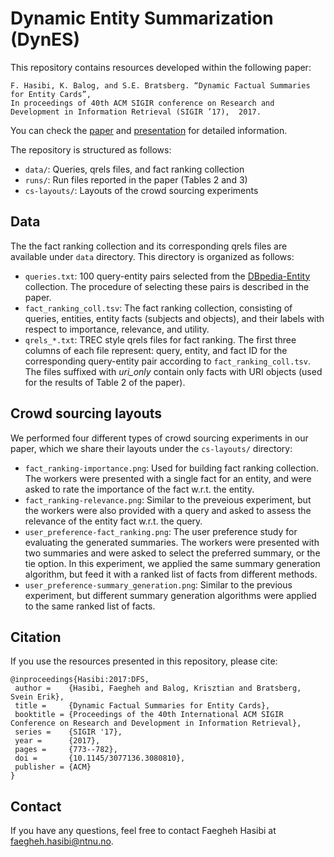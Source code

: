 # Dynamic Entity Summarization (DynES)

This repository contains resources developed within the following paper:

	F. Hasibi, K. Balog, and S.E. Bratsberg. “Dynamic Factual Summaries for Entity Cards”,
	In proceedings of 40th ACM SIGIR conference on Research and Development in Information Retrieval (SIGIR ’17),  2017.

You can check the [paper](http://hasibi.com/files/sigir2017-dynes.pdf) and [presentation]() for detailed information.

The repository is structured as follows:

- `data/`: Queries, qrels files, and fact ranking collection
- `runs/`: Run files reported in the paper (Tables 2 and 3)
- `cs-layouts/`: Layouts of the crowd sourcing experiments

## Data

The the fact ranking collection and its corresponding qrels files are available under `data` directory. This directory is organized as follows:

- `queries.txt`: 100 query-entity pairs selected from the [DBpedia-Entity](https://github.com/iai-group/DBpedia-Entity) collection. The procedure of selecting these pairs is described in the paper. 
- `fact_ranking_coll.tsv`: The fact ranking collection, consisting of queries, entities, entity facts (subjects and objects), and their labels with respect to importance, relevance, and utility.
- `qrels_*.txt`: TREC style qrels files for fact ranking. The first three columns of each file represent: query, entity, and fact ID for the corresponding query-entity pair according to `fact_ranking_coll.tsv`. The files suffixed with *uri_only* contain only facts with URI objects (used for the results of Table 2 of the paper).    

## Crowd sourcing layouts

We performed four different types of crowd sourcing experiments in our paper, which we share their layouts under the `cs-layouts/` directory:

- `fact_ranking-importance.png`: Used for building fact ranking collection. The workers were presented with a single fact for an entity, and were asked to rate the importance of the fact w.r.t. the entity.
- `fact_ranking-relevance.png`: Similar to the preveious experiment, but the workers were also provided with a query and asked to assess the relevance of the entity fact w.r.t. the query. 
- `user_preference-fact_ranking.png`: The user preference study for evaluating the generated summaries. The workers were presented with two
summaries and were asked to select the preferred summary, or
the tie option. In this experiment, we applied the same summary generation algorithm, but feed it with a ranked list of facts from different methods.
- `user_preference-summary_generation.png`: Similar to the previous experiment, but different summary generation algorithms were applied to the same ranked list of facts.

## Citation

If you use the resources presented in this repository, please cite:

```
@inproceedings{Hasibi:2017:DFS,
 author =    {Hasibi, Faegheh and Balog, Krisztian and Bratsberg, Svein Erik},
 title =     {Dynamic Factual Summaries for Entity Cards},
 booktitle = {Proceedings of the 40th International ACM SIGIR Conference on Research and Development in Information Retrieval},
 series =    {SIGIR '17},
 year =      {2017},
 pages =     {773--782},
 doi =       {10.1145/3077136.3080810},
 publisher = {ACM}
}
```

## Contact

If you have any questions, feel free to contact Faegheh Hasibi at <faegheh.hasibi@ntnu.no>.
